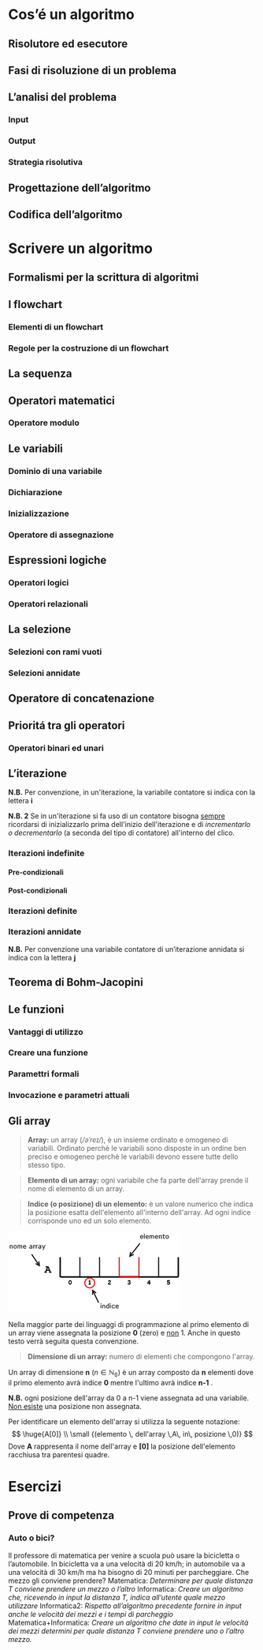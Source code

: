 # Cos’é un algoritmo

## Risolutore ed esecutore
## Fasi di risoluzione di un problema
## L’analisi del problema
### Input
### Output
### Strategia risolutiva
## Progettazione dell’algoritmo
## Codifica dell’algoritmo

# Scrivere un algoritmo

## Formalismi per la scrittura di algoritmi
## I flowchart
### Elementi di un flowchart
### Regole per la costruzione di un flowchart
## La sequenza
## Operatori matematici
### Operatore modulo
## Le variabili
### Dominio di una variabile
### Dichiarazione
### Inizializzazione
### Operatore di assegnazione
## Espressioni logiche
### Operatori logici
### Operatori relazionali
## La selezione
### Selezioni con rami vuoti
### Selezioni annidate
## Operatore di concatenazione
## Prioritá tra gli operatori
### Operatori binari ed unari
## L’iterazione
**N.B.** Per convenzione, in un'iterazione, la variabile contatore si indica con la lettera **i**

**N.B. 2** Se in un'iterazione si fa uso di un contatore bisogna <u>sempre</u> ricordarsi di inizializzarlo prima dell'inizio dell'iterazione e di  *incrementarlo o decrementarlo* (a seconda del tipo di contatore) all'interno del clico.

### Iterazioni indefinite 
#### Pre-condizionali
#### Post-condizionali
### Iterazioni definite
### Iterazioni annidate 
**N.B.** Per convenzione una variabile contatore di un’iterazione annidata si indica con la lettera **j**
## Teorema di Bohm-Jacopini
## Le funzioni
### Vantaggi di utilizzo
### Creare una funzione
### Paramettri formali
### Invocazione e parametri attuali
## Gli array

> **Array:** un array (*/əˈreɪ/*), è un insieme ordinato e omogeneo di variabili. Ordinato perchè le variabili sono disposte in un ordine ben preciso e omogeneo perchè le variabili devono essere tutte dello stesso tipo. 

> **Elemento di un array:** ogni variabile che fa parte dell'array prende il nome di elemento di un array.

> **Indice (o posizione) di un elemento:** è un valore numerico che indica la posizione esatta dell'elemento all'interno dell'array. Ad ogni indice corrisponde uno ed un solo elemento. 

![Struttura di un array](images/Array01.png)

Nella maggior parte dei linguaggi di programmazione al primo elemento di un array viene assegnata la posizione **0** (zero) e <u>non</u> 1.  Anche in questo testo verrà seguita questa convenzione.

> **Dimensione di un array:** numero di elementi che compongono l'array.

Un array di dimensione **n** ($n \in \mathbb{ N_{0} }$) è un array composto da **n** elementi dove il primo elemento avrà indice **0** mentre l'ultimo avrà indice **n-1** .

**N.B.** ogni posizione dell'array da 0 a n-1 viene assegnata ad una variabile. <u>Non esiste</u> una posizione non assegnata.

Per identificare un elemento dell'array si utilizza la seguente notazione: 
$$
\huge{A[0]} \\ \small {(elemento \, dell'array \,A\, in\, posizione \,0)}
$$
Dove **A** rappresenta il nome dell'array e **[0]** la posizione dell'elemento racchiusa tra parentesi quadre. 

# Esercizi
## Prove di competenza
### Auto o bici?
Il professore di matematica per venire a scuola può usare la bicicletta o l’automobile. In bicicletta va a una velocità di 20 km/h; in automobile va a una velocità di 30 km/h ma ha bisogno di 20 minuti per parcheggiare. Che mezzo gli conviene prendere?
Matematica: *Determinare per quale distanza T conviene prendere un mezzo o l’altro*
Informatica: *Creare un algoritmo che, ricevendo in input la distanza T, indica all’utente quale mezzo utilizzare*
Informatica2: *Rispetto all’algoritmo precedente fornire in input anche le velocità dei mezzi e i tempi di parcheggio*
Matematica+Informatica: *Creare un algoritmo che date in input le velocità dei mezzi determini per quale distanza T conviene prendere uno o l’altro mezzo.*